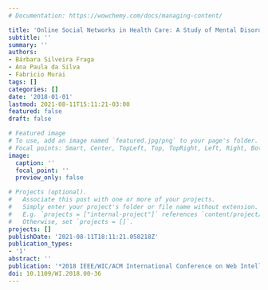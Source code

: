 ```yaml
---
# Documentation: https://wowchemy.com/docs/managing-content/

title: 'Online Social Networks in Health Care: A Study of Mental Disorders on Reddit'
subtitle: ''
summary: ''
authors:
- Bárbara Silveira Fraga
- Ana Paula da Silva
- Fabricio Murai
tags: []
categories: []
date: '2018-01-01'
lastmod: 2021-08-11T15:11:21-03:00
featured: false
draft: false

# Featured image
# To use, add an image named `featured.jpg/png` to your page's folder.
# Focal points: Smart, Center, TopLeft, Top, TopRight, Left, Right, BottomLeft, Bottom, BottomRight.
image:
  caption: ''
  focal_point: ''
  preview_only: false

# Projects (optional).
#   Associate this post with one or more of your projects.
#   Simply enter your project's folder or file name without extension.
#   E.g. `projects = ["internal-project"]` references `content/project/deep-learning/index.md`.
#   Otherwise, set `projects = []`.
projects: []
publishDate: '2021-08-11T18:11:21.058218Z'
publication_types:
- '1'
abstract: ''
publication: '*2018 IEEE/WIC/ACM International Conference on Web Intelligence (WI)*'
doi: 10.1109/WI.2018.00-36
---
```

